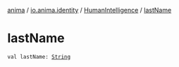 [anima](../../index.md) / [io.anima.identity](../index.md) / [HumanIntelligence](index.md) / [lastName](./last-name.md)

# lastName

`val lastName: `[`String`](https://kotlinlang.org/api/latest/jvm/stdlib/kotlin/-string/index.html)